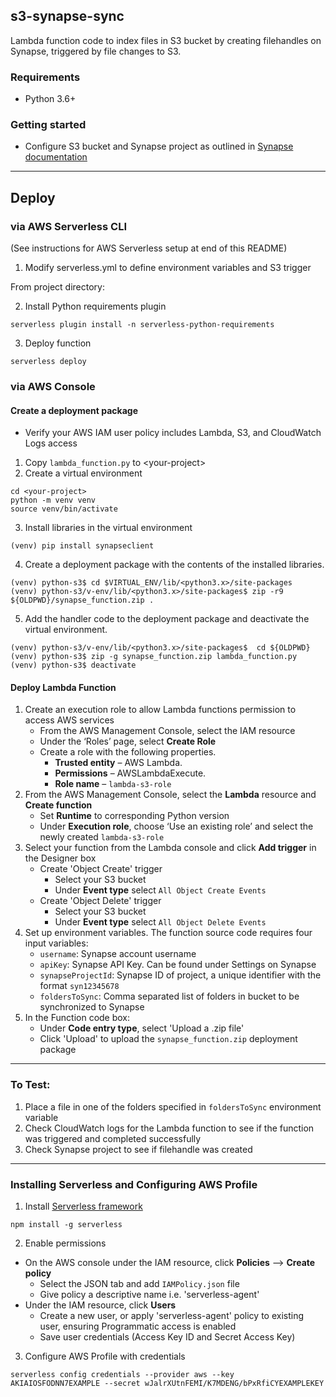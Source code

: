 ## s3-synapse-sync

Lambda function code to index files in S3 bucket by creating filehandles on Synapse, triggered by file changes to S3.

### Requirements
- Python 3.6+

### Getting started
- Configure S3 bucket and Synapse project as outlined in [Synapse documentation](https://docs.synapse.org/articles/custom_storage_location.html#toc-custom-storage-locations)

---

## Deploy
### via AWS Serverless CLI
(See instructions for AWS Serverless setup at end of this README)

1. Modify serverless.yml to define environment variables and S3 trigger

From project directory: 

2. Install Python requirements plugin
``` 
serverless plugin install -n serverless-python-requirements
```
3. Deploy function
``` 
serverless deploy
```


### via AWS Console
#### Create a deployment package
- Verify your AWS IAM user policy includes Lambda, S3, and CloudWatch Logs access
1. Copy `lambda_function.py` to \<your-project\>
2. Create a virtual environment
```
cd <your-project>
python -m venv venv
source venv/bin/activate
```
3. Install libraries in the virtual environment
```
(venv) pip install synapseclient
```
4. Create a deployment package with the contents of the installed libraries.
```
(venv) python-s3$ cd $VIRTUAL_ENV/lib/<python3.x>/site-packages
(venv) python-s3/v-env/lib/<python3.x>/site-packages$ zip -r9 ${OLDPWD}/synapse_function.zip .
```
5. Add the handler code to the deployment package and deactivate the virtual environment.
```
(venv) python-s3/v-env/lib/<python3.x>/site-packages$  cd ${OLDPWD}
(venv) python-s3$ zip -g synapse_function.zip lambda_function.py
(venv) python-s3$ deactivate
```

#### Deploy Lambda Function
1. Create an execution role to allow Lambda functions permission to access AWS services
    - From the AWS Management Console, select the IAM resource
    - Under the ‘Roles’ page, select **Create Role**
    - Create a role with the following properties.
        - **Trusted entity** – AWS Lambda.
        - **Permissions** – AWSLambdaExecute.
        - **Role name** – `lambda-s3-role`
2. From the AWS Management Console, select the **Lambda** resource and **Create function**
    - Set **Runtime** to corresponding Python version
    - Under **Execution role**, choose ‘Use an existing role’ and select the newly created `lambda-s3-role` 
3. Select your function from the Lambda console and click **Add trigger** in the Designer box
    - Create 'Object Create' trigger
        - Select your S3 bucket
        - Under **Event type** select `All Object Create Events` 
    - Create 'Object Delete' trigger
        - Select your S3 bucket 
        - Under **Event type** select `All Object Delete Events` 
4. Set up environment variables. The function source code requires four input variables: 
    - `username`: Synapse account username 
    - `apiKey`: Synapse API Key. Can be found under Settings on Synapse
    - `synapseProjectId`: Synapse ID of project, a unique identifier with the format `syn12345678`
    - `foldersToSync`: Comma separated list of folders in bucket to be synchronized to Synapse
5. In the Function code box:
    - Under **Code entry type**, select 'Upload a .zip file'
    - Click 'Upload' to upload the `synapse_function.zip` deployment package

---

### To Test: 
1. Place a file in one of the folders specified in `foldersToSync` environment variable
2. Check CloudWatch logs for the Lambda function to see if the function was triggered and completed successfully 
3. Check Synapse project to see if filehandle was created

---

### Installing Serverless and Configuring AWS Profile
1. Install [Serverless framework](https://www.serverless.com/framework/docs/getting-started/) 
```
npm install -g serverless 
```
2. Enable permissions
- On the AWS console under the IAM resource, click **Policies** --> **Create policy**
    - Select the JSON tab and add `IAMPolicy.json` file
    - Give policy a descriptive name i.e. 'serverless-agent'
- Under the IAM resource, click **Users**
    - Create a new user, or apply 'serverless-agent' policy to existing user, ensuring Programmatic access is enabled
    - Save user credentials (Access Key ID and Secret Access Key) 
        
3. Configure AWS Profile with credentials
```
serverless config credentials --provider aws --key AKIAIOSFODNN7EXAMPLE --secret wJalrXUtnFEMI/K7MDENG/bPxRfiCYEXAMPLEKEY
```
